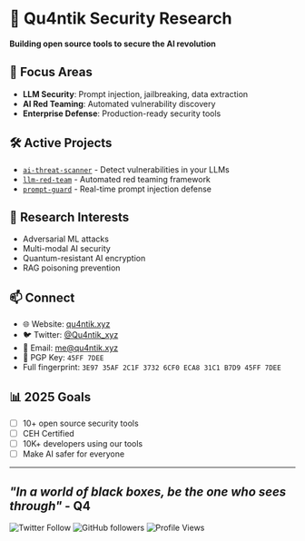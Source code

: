 # 🧬 Qu4ntik Security Research

**Building open source tools to secure the AI revolution**

## 🎯 Focus Areas
- **LLM Security**: Prompt injection, jailbreaking, data extraction
- **AI Red Teaming**: Automated vulnerability discovery
- **Enterprise Defense**: Production-ready security tools

## 🛠️ Active Projects
- [`ai-threat-scanner`](https://github.com/Qu4ntikxyz/ai-threat-scanner) - Detect vulnerabilities in your LLMs
- [`llm-red-team`](https://github.com/Qu4ntikxyz/llm-red-team) - Automated red teaming framework
- [`prompt-guard`](https://github.com/Qu4ntikxyz/prompt-guard) - Real-time prompt injection defense

## 🔬 Research Interests
- Adversarial ML attacks
- Multi-modal AI security  
- Quantum-resistant AI encryption
- RAG poisoning prevention

## 📫 Connect
- 🌐 Website: [qu4ntik.xyz](https://qu4ntik.xyz)
- 🐦 Twitter: [@Qu4ntik_xyz](https://twitter.com/Qu4ntik_xyz)
- 📧 Email: me@qu4ntik.xyz
- 🔑 PGP Key: `45FF 7DEE`
- Full fingerprint: `3E97 35AF 2C1F 3732 6CF0 ECA8 31C1 B7D9 45FF 7DEE`
## 📊 2025 Goals
- [ ] 10+ open source security tools
- [ ] CEH Certified
- [ ] 10K+ developers using our tools
- [ ] Make AI safer for everyone

---
*"In a world of black boxes, be the one who sees through"* - Q4
---
![Twitter Follow](https://img.shields.io/twitter/follow/Qu4ntik_xyz?style=social)
![GitHub followers](https://img.shields.io/github/followers/Qu4ntikxyz?style=social)
![Profile Views](https://komarev.com/ghpvc/?username=Qu4ntikxyz&color=blue)
